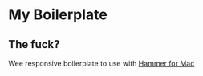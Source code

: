 My Boilerplate
==============

The fuck?
---------

Wee responsive boilerplate to use with [Hammer for Mac](http://hammerformac.com/)
